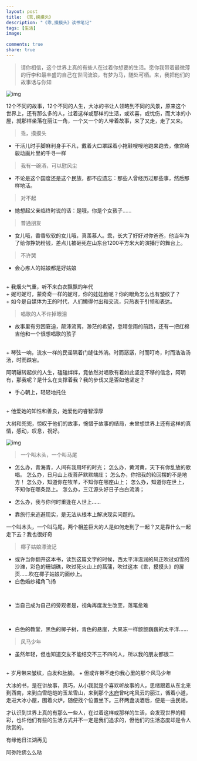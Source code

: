 ```yaml
---
layout: post
title: 《乖,摸摸头》
description: "《乖,摸摸头》读书笔记"
tags: [生活]
image:
  
comments: true
share: true
---
```


> 请你相信，这个世界上真的有些人在过着你想要的生活。愿你我带着最微薄的行李和最丰盛的自己在世间流浪，有梦为马，随处可栖。来，我把他们的故事话与你知

![img](http://img10.360buyimg.com/n0/jfs/t319/15/589155098/637993/bcbb005f/541a47d9Nb42044be.jpg)

<!-- more -->

12个不同的故事，12个不同的人生，大冰的书让人领略到不同的风景，原来这个世界上，还有那么多的人，过着这样或那样的生活，或欢喜，或忧伤，而大冰的小屋，就那样坐落在丽江一角，一个又一个的人带着故事，来了又走，走了又来。

> 乖，摸摸头

+ 干活儿时手脚麻利身手不凡，戴着大口罩踩着小拖鞋嗖嗖地跑来跑去，像宫崎骏动画片里的千寻一样

> 我有一碗酒，可以慰风尘

+ 不论是这个国度还是这个民族，都不应遗忘：那些人曾经历过那些事，然后那样地活。

> 对不起

+ 她想起父亲临终时说的话：是哦，你是个女孩子......

> 普通朋友

+ 女儿哦，香香软软的女儿哦，真羡慕人。乖，长大了好好对你爸爸，他当年为了给你挣奶粉钱，差点儿被砸死在山东台1200平方米大的演播厅的舞台上。

> 不许哭

+ 会心疼人的姑娘都是好姑娘
<br  />
+ 我烟火气重，听不来白衣飘飘的年代
<br  />
+ 妮可妮可，蒙奇奇一样的妮可，你的娃娃脸呢？你的眼角怎么也有皱纹了？
<br  />
+ 如今是自媒体为王的时代，人们懒得付出和交流，只热衷于引领和表达。

> 唱歌的人不许掉眼泪

+ 故事里有穷困窘迫，颠沛流离，渺茫的希望，忽晴忽雨的前路，还有一把红棉吉他和一个很想唱歌的孩子
<br  />
+ 琴弦一响，流水一样的民谣隔着门缝往外淌。时而潺潺，时而叮咚，时而浩浩汤汤，时而跌宕。

阿明辗转起伏的人生，磕磕绊绊，竟依然对唱歌有着如此坚定不移的信念，阿明有，那我呢？是什么在支撑着我？我的步伐又是否如他坚定？

+ 手心朝上，轻轻地托住
<br  />
+ 他爱她的知性和善良，她爱他的睿智淳厚

大树和兜兜，惊叹于他们的故事，惋惜于故事的结局，未曾想世界上还有这样的真情，感动，叹息，祝好。

![img](http://7vznhl.com1.z0.glb.clouddn.com/2015-3-10-1摸摸头.png)

> 一个叫木头，一个叫马尾

+ 怎么办，青海青，人间有我用坏的时光；
怎么办，黄河黄，天下有你乱放的歌唱。
怎么办，日月山上夜菩萨默默端庄；
怎么办，你把我的轮回摆的不是地方！
怎么办，知道你在牧羊，不知你在哪座山上；
怎么办，知道你在世上，不知你在哪条路上。
怎么办，三江源头好日子白白流淌；
+ 怎么办，我与你何时重逢在人世上......


+ 靠旅行来逃避现实，是无法从根本上解决现实问题的。

一个叫木头，一个叫马尾，两个相差巨大的人是如何走到了一起？又是靠什么一起走下去？我也很好奇

> 椰子姑娘漂流记

+ 或许当你翻开这本书，读到这篇文字的时候，西太平洋温润的风正吹过如雪的沙滩，彩色的珊瑚礁，吹过死火山上的菖蒲，吹过这本《乖，摸摸头》的扉页......吹在椰子姑娘的面纱上。
+ 白色婚纱裙角飞扬
<br  />

+ 当自己成为自己的旁观者是，视角再度发生改变，落笔愈难
<br  />

+ 白色的教堂，黑色的椰子树，青色的悬崖，大果冻一样颤颤巍巍的太平洋......

> 风马少年

+ 虽然年轻，但也知道交友不能结交不三不四的人，所以我的朋友都很二
<br  />
+ 岁月带来皱纹，白发和肚腩。
+ 但或许带不走你我心里的那个风马少年

大冰的书，是在讲故事，真巧，从小我就是个喜欢听故事的人，思绪跟着从东北来到西南，来到白雪皑皑的玉龙雪山，来到那个[木府](http://baike.baidu.com/link?url=nvLLbS0yW4mLToIe4Q09p_TpqsBUEntxljUHhfE0sF1PGh7_joCPMe58p977lO_EwvYq7ZwCVDuHwdi5wLjYZK)曾叱咤风云的丽江，循着小道，走进大冰小屋，围着火炉，随便找个位置坐下。三杯两盏淡酒后，便是一曲民谣。

才认识到世界上真的有那么一些人，在过着这样或那样的生活，会发现世界的精彩，也许他们有些的生活方式并不一定是我们追求的，但他们的生活态度却是令人欣赏的。

有缘他日江湖再见

阿弥陀佛么么哒